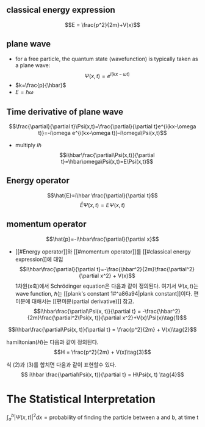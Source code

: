 
## classical energy expression
$$E = \frac{p^2}{2m}+V(x)$$
## plane wave
- for a free particle, the quantum state (wavefunction) is typically taken as a plane wave:$$\Psi(x,t)=e^{i(kx-\omega t)}$$
- $k=\frac{p}{\hbar}$
- $E=\hbar\omega$
## Time derivative of plane wave
$$\frac{\partial}{\partial t}\Psi(x,t)=\frac{\partial}{\partial t}e^{i(kx-\omega t)}=-i\omega e^{i(kx-\omega t)}-i\omega\Psi(x,t)$$
- multiply $i\hbar$
$$i\hbar\frac{\partial\Psi(x,t)}{\partial t}=\hbar\omega\Psi(x,t)=E\Psi(x,t)$$
## Energy operator
$$\hat{E}=i\hbar \frac{\partial}{\partial t}$$
$$\hat{E}\Psi(x,t)=E\Psi(x,t)$$
## momentum operator
$$\hat{p}=-i\hbar\frac{\partial}{\partial x}$$
- [[#Energy operator]]와 [[#momentum operator]]를 [[#classical energy expression]]에 대입
$$i\hbar\frac{\partial}{\partial t}=-\frac{\hbar^2}{2m}\frac{\partial^2}{\partial x^2} + V(x)$$
1차원(x축)에서 Schrödinger equation은 다음과 같이 정의된다. 여기서 $\Psi(x, t)$는 wave function, $\hbar$는 [[plank's constant 1#^a86a94|plank constant]]이다.
편미분에 대해서는 [[편미분(partial derivative)]] 참고.
$$i\hbar\frac{\partial\Psi(x, t)}{\partial t} = -\frac{\hbar^2}{2m}\frac{\partial^2\Psi(x, t)}{\partial x^2}+V(x)\Psi(x)\tag{1}$$

$$i\hbar\frac{\partial\Psi(x, t)}{\partial t} = \frac{p^2}{2m} + V(x)\tag{2}$$

hamiltonian($H$)는 다음과 같이 정의된다.
$$H = \frac{p^2}{2m} + V(x)\tag{3}$$

식 (2)과 (3)를 합치면 다음과 같이 표현할수 있다.
$$
i\hbar \frac{\partial\Psi(x, t)}{\partial t} = H\Psi(x, t)
\tag{4}$$
# The Statistical Interpretation
$$\int_a^b{\left.|\Psi(x, t)\right|^2dx=\text{probability of finding the particle between a and b, at time t}}$$
